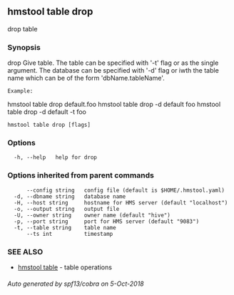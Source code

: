 ## hmstool table drop

drop table

### Synopsis

drop Give table. The table can be specified with '-t' flag or as the single argument.
The database can be specified with '-d' flag or iwth the table name which can be of the form
'dbName.tableName'.

    Example:

  hmstool table drop default.foo
  hmstool table drop -d default foo
  hmstool table drop -d default -t foo


```
hmstool table drop [flags]
```

### Options

```
  -h, --help   help for drop
```

### Options inherited from parent commands

```
      --config string   config file (default is $HOME/.hmstool.yaml)
  -d, --dbname string   database name
  -H, --host string     hostname for HMS server (default "localhost")
  -o, --output string   output file
  -U, --owner string    owner name (default "hive")
  -p, --port string     port for HMS server (default "9083")
  -t, --table string    table name
      --ts int          timestamp
```

### SEE ALSO

* [hmstool table](hmstool_table.md)	 - table operations

###### Auto generated by spf13/cobra on 5-Oct-2018

